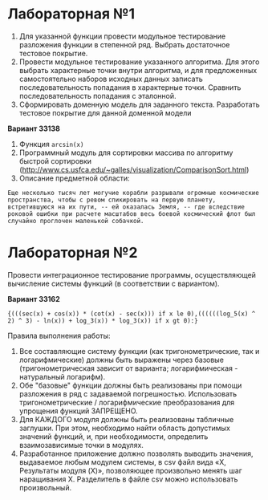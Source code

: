 # Лабораторная №1

1. Для указанной функции провести модульное тестирование разложения функции в степенной ряд. Выбрать достаточное тестовое покрытие.
2. Провести модульное тестирование указанного алгоритма. Для этого выбрать характерные точки внутри алгоритма, и для предложенных самостоятельно наборов исходных данных записать последовательность попадания в характерные точки. Сравнить последовательность попадания с эталонной.
3. Сформировать доменную модель для заданного текста.  Разработать тестовое покрытие для данной доменной модели

**Вариант 33138**
1. Функция `arcsin(x)`
2. Программный модуль для сортировки массива по алгоритму быстрой сортировки (http://www.cs.usfca.edu/~galles/visualization/ComparisonSort.html)
3. Описание предметной области:
```
Еще несколько тысяч лет могучие корабли разрывали огромные космические пространства, чтобы с ревом спикировать на первую планету, встретившуюся на их пути, -- ей оказалась Земля, -- где вследствие роковой ошибки при расчете масштабов весь боевой космический флот был случайно проглочен маленькой собачкой. 
```

# Лабораторная №2

Провести интеграционное тестирование программы, осуществляющей вычисление системы функций (в соответствии с вариантом).

**Вариант 33162**

`{(((sec(x) + cos(x)) * (cot(x) - sec(x))) if x le 0),((((((log_5(x) ^ 2) ^ 3) - ln(x)) + log_3(x)) * log_3(x)) if x gt 0):}`

Правила выполнения работы:

1. Все составляющие систему функции (как тригонометрические, так и логарифмические) должны быть выражены через базовые (тригонометрическая зависит от варианта; логарифмическая - натуральный логарифм).
2. Обе "базовые" функции должны быть реализованы при помощи разложения в ряд с задаваемой погрешностью. Использовать тригонометрические / логарифмические преобразования для упрощения функций ЗАПРЕЩЕНО.
3. Для КАЖДОГО модуля должны быть реализованы табличные заглушки. При этом, необходимо найти область допустимых значений функций, и, при необходимости, определить взаимозависимые точки в модулях.
4. Разработанное приложение должно позволять выводить значения, выдаваемое любым модулем системы, в сsv файл вида «X, Результаты модуля (X)», позволяющее произвольно менять шаг наращивания Х. Разделитель в файле csv можно использовать произвольный.